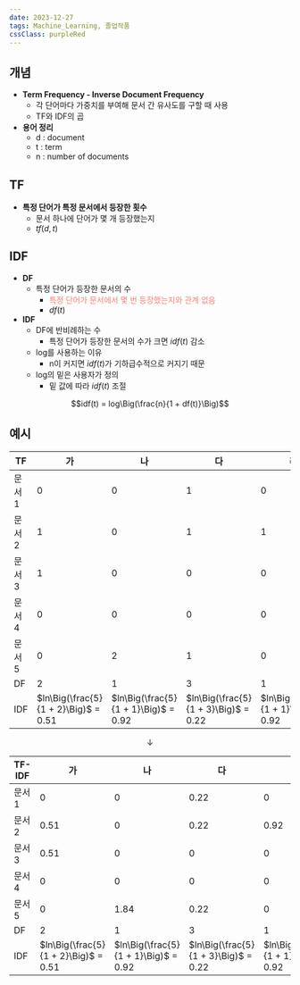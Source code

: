```yaml
---
date: 2023-12-27
tags: Machine_Learning, 졸업작품
cssClass: purpleRed
---
```


## 개념

- **Term Frequency - Inverse Document Frequency**
	- 각 단어마다 가중치를 부여해 문서 간 유사도를 구할 때 사용
	- TF와 IDF의 곱
- **용어 정리**
	- d : document
	- t : term
	- n : number of documents



## TF

- **특정 단어가 특정 문서에서 등장한 횟수**
	- 문서 하나에 단어가 몇 개 등장했는지
	- $tf(d, t)$



## IDF

- **DF**
	- 특정 단어가 등장한 문서의 수
		- <span style="color: salmon">특정 단어가 문서에서 몇 번 등장했는지와 관계 없음</span>
		- $df(t)$
- **IDF**
	- DF에 반비례하는 수
		- 특정 단어가 등장한 문서의 수가 크면 $idf(t)$ 감소
	- log를 사용하는 이유
		- n이 커지면 $idf(t)$가 기하급수적으로 커지기 때문
	- log의 밑은 사용자가 정의
		- 밑 값에 따라 $idf(t)$ 조절

$$idf(t) = log\Big(\frac{n}{1 + df(t)}\Big)$$



## 예시

| TF       | 가                                    | 나   | 다   | 라   | 마   | 바   | 사   |
| ------ | ------------------------------------ | --- | --- | --- | --- | --- | --- |
| 문서 1 | 0                                    | 0   | 1   | 0   | 1   | 0   | 1   |
| 문서 2 | 1                                    | 0   | 1   | 1   | 2   | 0   | 0   |
| 문서 3 | 1                                    | 0   | 0   | 0   | 0   | 0   | 0   |
| 문서 4 | 0                                    | 0   | 0   | 0   | 0   | 0   | 1   |
| 문서 5 | 0                                    | 2   | 1   | 0   | 0   | 1   | 1   |
| DF     | 2                                    | 1   | 3   | 1   | 2   | 1   | 3   |
| IDF    | $ln\Big(\frac{5}{1 + 2}\Big)$ = 0.51 | $ln\Big(\frac{5}{1 + 1}\Big)$ = 0.92    | $ln\Big(\frac{5}{1 + 3}\Big)$ = 0.22    | $ln\Big(\frac{5}{1 + 1}\Big)$ = 0.92    | $ln\Big(\frac{5}{1 + 2}\Big)$ = 0.22    | $ln\Big(\frac{5}{1 + 1}\Big)$ = 0.92    | $ln\Big(\frac{5}{1 + 3}\Big)$ = 0.22    |

$$\downarrow$$

| TF-IDF | 가 | 나 | 다 | 라 | 마 | 바 | 사 |
| ---- | ---- | ---- | ---- | ---- | ---- | ---- | ---- |
| 문서 1 | 0 | 0 | 0.22 | 0 | 0.22 | 0 | 0.22 |
| 문서 2 | 0.51 | 0 | 0.22 | 0.92 | 0.44 | 0 | 0 |
| 문서 3 | 0.51 | 0 | 0 | 0 | 0 | 0 | 0 |
| 문서 4 | 0 | 0 | 0 | 0 | 0 | 0 | 0.22 |
| 문서 5 | 0 | 1.84 | 0.22 | 0 | 0 | 0.92 | 0.22 |
| DF | 2 | 1 | 3 | 1 | 2 | 1 | 3 |
| IDF | $ln\Big(\frac{5}{1 + 2}\Big)$ = 0.51 | $ln\Big(\frac{5}{1 + 1}\Big)$ = 0.92 | $ln\Big(\frac{5}{1 + 3}\Big)$ = 0.22 | $ln\Big(\frac{5}{1 + 1}\Big)$ = 0.92 | $ln\Big(\frac{5}{1 + 2}\Big)$ = 0.22 | $ln\Big(\frac{5}{1 + 1}\Big)$ = 0.92 | $ln\Big(\frac{5}{1 + 3}\Big)$ = 0.22 |
